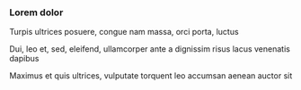 ### Lorem dolor

Turpis ultrices posuere, congue nam massa, orci porta, luctus

Dui, leo et, sed, eleifend, ullamcorper ante a dignissim risus lacus venenatis dapibus

Maximus et quis ultrices, vulputate torquent leo accumsan aenean auctor sit


